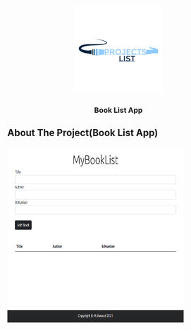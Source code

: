 
<br />
<p align="center">
  <a href="./img/logo.png">
    <img src="./img/logo.png" alt="Logo" width="200" height="200">
  </a>

  <h3 align="center">Book List App </h3>


  <!-- About The Project-->
## About The Project(Book List App)

<a href="./img/Bookimg.png">
    <img src="./img/Bookimg.png" alt="Logo" width="400" height="400">
  </a>
 
